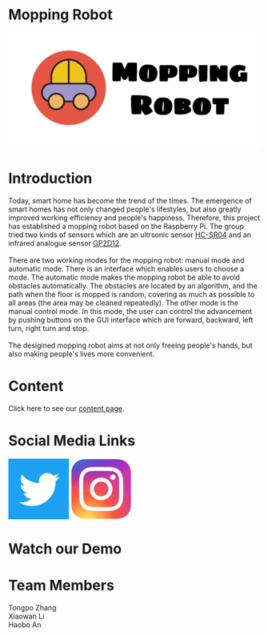 # Mopping Robot
![image1](image/3490A24A-552C-4A5A-850C-9D20AC22EBC9.JPEG)     

# Introduction
Today, smart home has become the trend of the times. The emergence of smart homes has not only changed people's lifestyles, but also greatly improved working efficiency and people's happiness. Therefore, this project has established a mopping robot based on the Raspberry Pi. The group tried two kinds of sensors which are an ultrsonic sensor [HC-SR04](https://cdn.sparkfun.com/datasheets/Sensors/Proximity/HCSR04.pdf) and an infrared analogue sensor [GP2D12](https://engineering.purdue.edu/ME588/SpecSheets/sharp_gp2d12.pdf).<br>   
There are two working modes for the mopping robot: manual mode and automatic mode. There is an interface which enables users to choose a mode. The automatic mode makes the mopping robot be able to avoid obstacles automatically. The obstacles are located by an algorithm, and the path when the floor is mopped is random, covering as much as possible to all areas (the area may be cleaned repeatedly). The other mode is the manual control mode. In this mode, the user can control the advancement by pushing buttons on the GUI interface which are forward, backward, left turn, right turn and stop.<br>     
The desigined mopping robot aims at not only freeing people's hands, but also making people's lives more convenient.<br>      

# Content
Click here to see our [content page](https://github.com/tongpozhang/MoppingRobot/wiki).

# Social Media Links
 [![image2](image/t.jpeg)](http://twitter.com/TongpoZhang) 
 [![image3](image/u=2525879952,2358184690&fm=58&bpow=1024&bpoh=1024.jpeg)](http://www.instagram.com/moprobot)

# Watch our Demo

# Team Members
Tongpo Zhang<br>
Xiaowan Li<br>
Haobo An<br>

